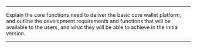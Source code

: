 ***
Explain the core functions need to deliver the basic core wallet platform, and outline the development requirements and functions that will be available to the users, and what they will be able to achieve in the initial version. 
***



